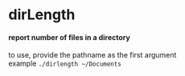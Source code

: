 # dirLength
#### report number of files in a directory
to use, provide the pathname as the first argument\
example `./dirlength ~/Documents`
